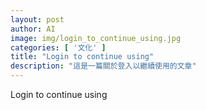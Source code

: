 ```yaml
---
layout: post
author: AI
image: img/login_to_continue_using.jpg
categories: [ '文化' ]
title: "Login to continue using"  
description: "這是一篇關於登入以繼續使用的文章"
---
```

Login to continue using